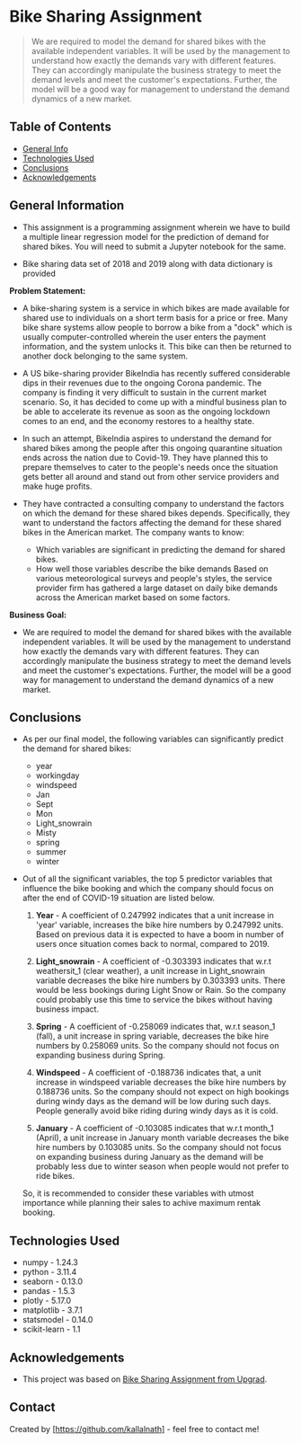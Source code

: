 # Bike Sharing Assignment
> We are required to model the demand for shared bikes with the available independent variables. It will be used by the management to understand how exactly the demands vary with different features. They can accordingly manipulate the business strategy to meet the demand levels and meet the customer's expectations. Further, the model will be a good way for management to understand the demand dynamics of a new market.


## Table of Contents
* [General Info](#general-information)
* [Technologies Used](#technologies-used)
* [Conclusions](#conclusions)
* [Acknowledgements](#acknowledgements)

<!-- You can include any other section that is pertinent to your problem -->

## General Information
- This assignment is a programming assignment wherein we have to build a multiple linear regression model for the prediction of demand for shared bikes. You will need to submit a Jupyter notebook for the same. 

- Bike sharing data set of 2018 and 2019 along with data dictionary is provided

**Problem Statement:**

- A bike-sharing system is a service in which bikes are made available for shared use to individuals on a short term basis for a price or free. Many bike share systems allow people to borrow a bike from a "dock" which is usually computer-controlled wherein the user enters the payment information, and the system unlocks it. This bike can then be returned to another dock belonging to the same system.

- A US bike-sharing provider BikeIndia has recently suffered considerable dips in their revenues due to the ongoing Corona pandemic. The company is finding it very difficult to sustain in the current market scenario. So, it has decided to come up with a mindful business plan to be able to accelerate its revenue as soon as the ongoing lockdown comes to an end, and the economy restores to a healthy state.

- In such an attempt, BikeIndia aspires to understand the demand for shared bikes among the people after this ongoing quarantine situation ends across the nation due to Covid-19. They have planned this to prepare themselves to cater to the people's needs once the situation gets better all around and stand out from other service providers and make huge profits.

- They have contracted a consulting company to understand the factors on which the demand for these shared bikes depends. Specifically, they want to understand the factors affecting the demand for these shared bikes in the American market. The company wants to know:

    -  Which variables are significant in predicting the demand for shared bikes. 
    -  How well those variables describe the bike demands Based on various meteorological surveys and people's styles, the service provider firm has gathered a large dataset on daily bike demands across the American market based on some factors.

**Business Goal:**

- We are required to model the demand for shared bikes with the available independent variables. It will be used by the management to understand how exactly the demands vary with different features. They can accordingly manipulate the business strategy to meet the demand levels and meet the customer's expectations. Further, the model will be a good way for management to understand the demand dynamics of a new market.  

<!-- You don't have to answer all the questions - just the ones relevant to your project. -->

## Conclusions
- As per our final model, the following variables can significantly predict the demand for shared bikes:
    -   year
    -   workingday
    -   windspeed
    -   Jan
    -   Sept
    -   Mon
    -   Light_snowrain
    -   Misty
    -   spring
    -   summer
    -   winter

- Out of all the significant variables, the top 5 predictor variables that influence the bike booking and which the company should focus on after the end of COVID-19   situation are listed below.

    1. **Year** - A coefficient of 0.247992 indicates that a unit increase in 'year' variable, increases the bike hire numbers by 0.247992 units. Based on previous data it is expected to have a boom in number of users once situation comes back to normal, compared to 2019.


    2. **Light_snowrain** - A coefficient of -0.303393 indicates that w.r.t weathersit_1 (clear weather), a unit increase in Light_snowrain variable decreases the bike hire numbers by 0.303393 units. There would be less bookings during Light Snow or Rain. So the company could probably use this time to service the bikes without having business impact.


    3. **Spring** - A coefficient of -0.258069 indicates that, w.r.t season_1 (fall), a unit increase in spring variable, decreases the bike hire numbers by 0.258069 units. So the company should not focus on expanding business during Spring.


    4. **Windspeed** - A coefficient of -0.188736 indicates that, a unit increase in windspeed variable decreases the bike hire numbers by 0.188736 units. So the company should not expect on high bookings during windy days as the demand will be low during such days. People generally avoid bike riding during windy days as it is cold.


    5. **January** - A coefficient of -0.103085 indicates that w.r.t month_1 (April), a unit increase in January month variable decreases the bike hire numbers by 0.103085 units. So the company should not focus on expanding business during January as the demand will be probably less due to winter season when people would not prefer to ride bikes.


    So, it is recommended to consider these variables with utmost importance while planning their sales to achive maximum rentak booking.

<!-- You don't have to answer all the questions - just the ones relevant to your project. -->


## Technologies Used
- numpy - 1.24.3
- python - 3.11.4
- seaborn - 0.13.0
- pandas - 1.5.3
- plotly - 5.17.0
- matplotlib - 3.7.1
- statsmodel - 0.14.0
- scikit-learn - 1.1

<!-- As the libraries versions keep on changing, it is recommended to mention the version of library used in this project -->

## Acknowledgements
- This project was based on [Bike Sharing Assignment from Upgrad](https://learn.upgrad.com/course/4705/segment/43555/258687/790246/3970578).


## Contact
Created by [https://github.com/kallalnath] - feel free to contact me!


<!-- Optional -->
<!-- ## License -->
<!-- This project is open source and available under the [... License](). -->

<!-- You don't have to include all sections - just the one's relevant to your project -->